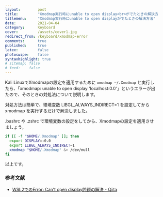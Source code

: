 ```yaml
---
layout:        post
title:         "Xmodmap実行時にunable to open display<br>がでたときの解決方法"
titlemenu:     "Xmodmap実行時にunable to open displayがでたときの解決方法"
date:          2021-04-04
category:      Keyboard
cover:         /assets/cover1.jpg
redirect_from: /keyboard/xmodmap-error
comments:      true
published:     true
latex:         false
photoswipe:    false
syntaxhighlight: true
# sitemap: false
# feed:    false
---
```


Kali LinuxでXmodmapの設定を適用するために `xmodmap ~/.Xmodmap` と実行したら、「xmodmap:  unable to open display 'localhost:0.0'」というエラーが出たので、そのときの対処法について説明します。

対処方法は簡単で、環境変数 LIBGL_ALWAYS_INDIRECT=1 を設定してから xmodmap を実行するだけで解決しました。

.bashrc や .zshrc で環境変数の設定をしてから、Xmodmapの設定を適用させましょう。

```bash
if [[ -f "$HOME/.Xmodmap" ]]; then
  export DISPLAY=:0.0
  export LIBGL_ALWAYS_INDIRECT=1
  xmodmap "$HOME/.Xmodmap" &> /dev/null
fi
```

以上です。


### 参考文献

- [WSL2でのError: Can't open display問題の解決 - Qiita](https://qiita.com/Engr_Coal33/items/6aabb6932b53bd43b843)
